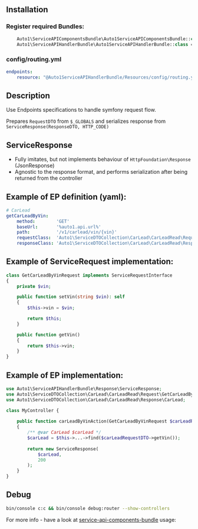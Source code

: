 ## Installation

### Register required Bundles:
```php
    Auto1\ServiceAPIComponentsBundle\Auto1ServiceAPIComponentsBundle::class => ['all' => true],
    Auto1\ServiceAPIHandlerBundle\Auto1ServiceAPIHandlerBundle::class => ['all' => true],
```

### config/routing.yml
```yaml
endpoints:
    resource: "@Auto1ServiceAPIHandlerBundle/Resources/config/routing.yml"
```

## Description
Use Endpoints specifications to handle symfony request flow.

Prepares `RequestDTO` from `$_GLOBALS` and serializes response from `ServiceResponse(ResponseDTO, HTTP_CODE)`

## ServiceResponse
* Fully imitates, but not implements behaviour of `HttpFoundation\Response` (JsonResponse)
* Agnostic to the response format, and performs serialization after being returned from the controller

## Example of EP definition (yaml): 
```yaml
# CarLead
getCarLeadByVin:
    method:        'GET'
    baseUrl:       '%auto1.api.url%'
    path:          '/v1/carlead/vin/{vin}'
    requestClass:  'Auto1\ServiceDTOCollection\CarLead\CarLeadRead\Request\GetCarLeadByVinRequest'
    responseClass: 'Auto1\ServiceDTOCollection\CarLead\CarLeadRead\Response\CarLead'
```

## Example of ServiceRequest implementation:
```php
class GetCarLeadByVinRequest implements ServiceRequestInterface
{
    private $vin;

    public function setVin(string $vin): self
    {
        $this->vin = $vin;

        return $this;
    }

    public function getVin()
    {
        return $this->vin;
    }
}
```

## Example of EP implementation: 
```php
use Auto1\ServiceAPIHandlerBundle\Response\ServiceResponse;
use Auto1\ServiceDTOCollection\CarLead\CarLeadRead\Request\GetCarLeadByVinRequest;
use Auto1\ServiceDTOCollection\CarLead\CarLeadRead\Response\CarLead;

class MyController {
   
    public function carLeadByVinAction(GetCarLeadByVinRequest $carLeadRequestDTO): ServiceResponse
    {
        /** @var CarLead $carLead */
        $carLead = $this->...->find($carLeadRequestDTO->getVin());
    
        return new ServiceResponse(
            $carLead,
            200
        );
    }
}
```

## Debug
```bash
bin/console c:c && bin/console debug:router --show-controllers
```

For more info - have a look at [service-api-components-bundle](https://github.com/auto1-oss/service-api-components-bundle) usage:
